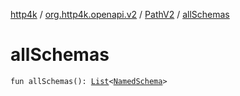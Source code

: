 [http4k](../../index.md) / [org.http4k.openapi.v2](../index.md) / [PathV2](index.md) / [allSchemas](./all-schemas.md)

# allSchemas

`fun allSchemas(): `[`List`](https://kotlinlang.org/api/latest/jvm/stdlib/kotlin.collections/-list/index.html)`<`[`NamedSchema`](../../org.http4k.openapi/-named-schema/index.md)`>`
